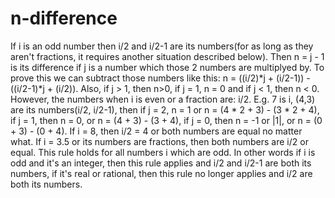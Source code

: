 # n-difference

If i is an odd number then i/2 and i/2-1 are its numbers(for as long as they aren't fractions, it requires another situation described below). Then n = j - 1 is its difference if j is a number which those 2 numbers are multiplyed by. To prove this we can subtract those numbers like this: n = ((i/2)*j + (i/2-1)) - ((i/2-1)*j + (i/2)). Also, if j > 1, then n>0, if j = 1, n = 0 and if j < 1, then n < 0. However, the numbers when i is even or a fraction are: i/2. E.g. 7 is i, (4,3) are its numbers(i/2, i/2-1), then if j = 2, n = 1 or n = (4 * 2 + 3) - (3 * 2 + 4), if j = 1, then n = 0, or n = (4 + 3) - (3 + 4), if j = 0, then n = -1 or |1|, or n = (0 + 3) - (0 + 4). If i = 8, then i/2 = 4 or both numbers are equal no matter what. If i = 3.5 or its numbers are fractions, then both numbers are i/2 or equal. This rule holds for all numbers i which are odd. In other words if i is odd and it's an integer, then this rule applies and i/2 and i/2-1 are both its numbers, if it's real or rational, then this rule no longer applies and i/2 are both its numbers.
